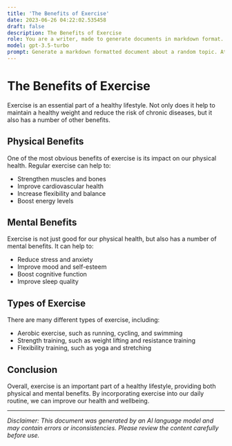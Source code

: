 ```yaml
---
title: 'The Benefits of Exercise'
date: 2023-06-26 04:22:02.535458
draft: false
description: The Benefits of Exercise
role: You are a writer, made to generate documents in markdown format. It is very important that all of the documents you generate are in valid markdown format.
model: gpt-3.5-turbo
prompt: Generate a markdown formatted document about a random topic. At the bottom, include a disclaimer explaining that the document was generated by you. The first line of the document should be the title. Make sure that the entire document is in proper markdown format, using a mix of various tags to make the document visually appealing.
---
```


# The Benefits of Exercise

Exercise is an essential part of a healthy lifestyle. Not only does it help to maintain a healthy weight and reduce the risk of chronic diseases, but it also has a number of other benefits.

## Physical Benefits

One of the most obvious benefits of exercise is its impact on our physical health. Regular exercise can help to:

- Strengthen muscles and bones
- Improve cardiovascular health
- Increase flexibility and balance
- Boost energy levels

## Mental Benefits

Exercise is not just good for our physical health, but also has a number of mental benefits. It can help to:

- Reduce stress and anxiety
- Improve mood and self-esteem
- Boost cognitive function
- Improve sleep quality

## Types of Exercise

There are many different types of exercise, including:

- Aerobic exercise, such as running, cycling, and swimming
- Strength training, such as weight lifting and resistance training
- Flexibility training, such as yoga and stretching

## Conclusion

Overall, exercise is an important part of a healthy lifestyle, providing both physical and mental benefits. By incorporating exercise into our daily routine, we can improve our health and wellbeing.

---

*Disclaimer: This document was generated by an AI language model and may contain errors or inconsistencies. Please review the content carefully before use.*